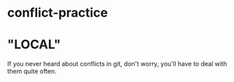 # conflict-practice

"LOCAL"
=======

If you never heard about conflicts in git, don't worry, you'll have to deal with them quite often.
